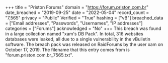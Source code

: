 +++
title = "Priston Forums"
domain = "https://forum.priston.com.br"
date_breached = "2019-09-25"
date = "2022-05-04"
record_count = "7,565"
privacy = "Public"
Verified = "True"
hashing = ["vB"]
breached_data = ["Email addresses", "Passwords", "Usernames", "IP addresses"]
categories = ["Forums"]
acknowledged = "No"
+++
This breach was found in a large collection named "xam's DB Pack". In total, 316 websites databases were leaked, all due to a single vulnerability in the vBulletin software. The breach pack was released on RaidForums by the user xam on October 17, 2019. The filename that this entry comes from is "forum.priston.com.br_7565.txt".
